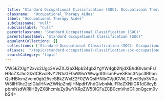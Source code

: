 ```yaml
--- 
 title: "Standard Occupational Classification (SOC): Occupational Therapy Aides" 
 classname:  "Occupational_Therapy_Aides" 
 label: "Occupational Therapy Aides" 
 subclassname: "null" 
 subclasslabel: "null" 
 parentclassname: "Standard_Occupational_Classification_(SOC)" 
 parentclasslabel: "Standard Occupational Classification (SOC)" 
 equalentCollections: [] 
 collections: ['Standard Occupational Classification (SOC): Occupational Therapy Aides']
 aliases:  "/topic/standard-occupational-classification-soc-occupational-therapy-aides"  
 searchCategory: "topic" 
---
```

VW5kZXIgY2xvc2Ugc3VwZXJ2aXNpb24gb2YgYW4gb2NjdXBhdGlvbmFsIHRoZXJhcGlzdCBvciBvY2N1cGF0aW9uYWwgdGhlcmFweSBhc3Npc3RhbnQsIHBlcmZvcm0gb25seSBkZWxlZ2F0ZWQsIHNlbGVjdGVkLCBvciByb3V0aW5lIHRhc2tzIGluIHNwZWNpZmljIHNpdHVhdGlvbnMuIFRoZXNlIGR1dGllcyBpbmNsdWRlIHByZXBhcmluZyBwYXRpZW50IGFuZCB0cmVhdG1lbnQgcm9vbS4=